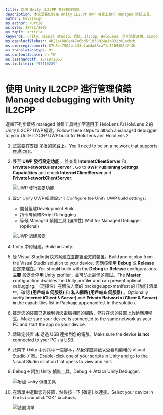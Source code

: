 ```yaml
---
title: 使用 Unity IL2CPP 進行管理偵錯
description: 本文涵蓋如何在 Unity IL2CPP UWP 專案上執行 managed 偵錯工具。
author: keveleigh
ms.author: kurtie
ms.date: 10/22/2019
ms.topic: article
keywords: unity、visual studio、調試、il2cpp、HoloLens、混合現實耳機、windows mixed reality 耳機、虛擬實境耳機、UWP
ms.openlocfilehash: 4b21e4888e467e6bd5f1938024a1b8312d8ecbcb
ms.sourcegitcommit: 87b54c75044f433cfadda68ca71c1165608e2f4b
ms.translationtype: MT
ms.contentlocale: zh-TW
ms.lasthandoff: 12/10/2020
ms.locfileid: "97010239"
---
```

# <a name="managed-debugging-with-unity-il2cpp"></a><span data-ttu-id="1b1d4-104">使用 Unity IL2CPP 進行管理偵錯</span><span class="sxs-lookup"><span data-stu-id="1b1d4-104">Managed debugging with Unity IL2CPP</span></span>

<span data-ttu-id="1b1d4-105">遵循下列步驟將 managed 偵錯工具附加至適用于 HoloLens 和 HoloLens 2 的 Unity IL2CPP UWP 組建。</span><span class="sxs-lookup"><span data-stu-id="1b1d4-105">Follow these steps to attach a managed debugger to your Unity IL2CPP UWP build for HoloLens and HoloLens 2.</span></span>

1. <span data-ttu-id="1b1d4-106">您需要在支援 [多播](https://en.wikipedia.org/wiki/Multicast)的網路上。</span><span class="sxs-lookup"><span data-stu-id="1b1d4-106">You'll need to be on a network that supports [multicast](https://en.wikipedia.org/wiki/Multicast).</span></span>
2. <span data-ttu-id="1b1d4-107">移至 **UWP 發行設定功能** ，並查看 **InternetClientServer** 和 **PrivateNetworkClientServer**：</span><span class="sxs-lookup"><span data-stu-id="1b1d4-107">Go to **UWP Publishing Settings Capabilities** and check **InternetClientServer** and **PrivateNetworkClientServer**:</span></span>

    ![UWP 發行設定功能](images/il2cpp-debugging-capabilities.png)

3. <span data-ttu-id="1b1d4-109">設定 Unity UWP 組建設定：</span><span class="sxs-lookup"><span data-stu-id="1b1d4-109">Configure the Unity UWP build settings:</span></span>
    - <span data-ttu-id="1b1d4-110">開發組建</span><span class="sxs-lookup"><span data-stu-id="1b1d4-110">Development Build</span></span>
    - <span data-ttu-id="1b1d4-111">指令碼偵錯</span><span class="sxs-lookup"><span data-stu-id="1b1d4-111">Script Debugging</span></span>
    - <span data-ttu-id="1b1d4-112">等候 Managed 偵錯工具 (選擇性) </span><span class="sxs-lookup"><span data-stu-id="1b1d4-112">Wait for Managed Debugger (optional)</span></span>

    ![UWP 組建設定](images/il2cpp-debugging-build.png)

4. <span data-ttu-id="1b1d4-114">Unity 中的組建。</span><span class="sxs-lookup"><span data-stu-id="1b1d4-114">Build in Unity.</span></span>
5. <span data-ttu-id="1b1d4-115">從 Visual Studio 解決方案建立並部署至您的裝置。</span><span class="sxs-lookup"><span data-stu-id="1b1d4-115">Build and deploy from the Visual Studio solution to your device.</span></span> <span data-ttu-id="1b1d4-116">您應該使用 **Debug** 或 **Release** 設定來建立。</span><span class="sxs-lookup"><span data-stu-id="1b1d4-116">You should build with the **Debug** or **Release** configurations.</span></span> <span data-ttu-id="1b1d4-117">**主要** 設定會停用 Unity profiler，並可防止最佳的調試。</span><span class="sxs-lookup"><span data-stu-id="1b1d4-117">The **Master** configuration disables the Unity profiler and can prevent optimal debugging.</span></span> <span data-ttu-id="1b1d4-118">（選擇性）在解決方案的 package.appxmanifest 的 [功能] 清單中，確認 **(用戶端 & 伺服器)** 和 **私人網路 (用戶端 & 伺服器)** 。</span><span class="sxs-lookup"><span data-stu-id="1b1d4-118">Optionally, verify **Internet (Client & Server)** and **Private Networks (Client & Server)** in the capabilities list in Package.appxmanifest in the solution.</span></span>
6. <span data-ttu-id="1b1d4-119">確定您的裝置已連線到與您電腦相同的網路，然後在您的裝置上啟動應用程式。</span><span class="sxs-lookup"><span data-stu-id="1b1d4-119">Make sure your device is connected to the same network as your PC and start the app on your device.</span></span>
7. <span data-ttu-id="1b1d4-120">請確定裝置 **未** 透過 USB 連接到您的電腦。</span><span class="sxs-lookup"><span data-stu-id="1b1d4-120">Make sure the device **is not** connected to your PC via USB.</span></span>
8. <span data-ttu-id="1b1d4-121">按兩下 Unity 中的其中一個腳本，然後移至開啟以查看和編輯的 Visual Studio 方案。</span><span class="sxs-lookup"><span data-stu-id="1b1d4-121">Double-click one of your scripts in Unity and go to the Visual Studio solution that opens to view and edit.</span></span>
9. <span data-ttu-id="1b1d4-122">Debug-> 附加 Unity 偵錯工具。</span><span class="sxs-lookup"><span data-stu-id="1b1d4-122">Debug -> Attach Unity Debugger.</span></span>

    ![附加 Unity 偵錯工具](images/il2cpp-debugging-attach.png)

10. <span data-ttu-id="1b1d4-124">在清單中選取您的裝置，然後按一下 [確定] 以連接。</span><span class="sxs-lookup"><span data-stu-id="1b1d4-124">Select your device in the list and click "OK" to attach.</span></span>

    ![裝置清單](images/il2cpp-debugging-machines.png)

